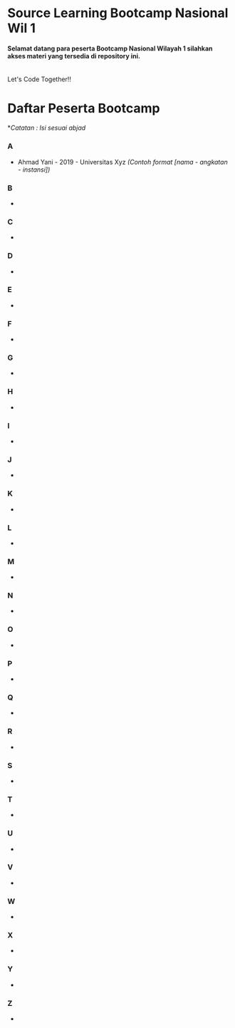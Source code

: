# Source Learning Bootcamp Nasional Wil 1

#### Selamat datang para peserta Bootcamp Nasional Wilayah 1 silahkan akses materi yang tersedia di repository ini.

<br>
Let's Code Together!!
<br>

# Daftar Peserta Bootcamp

\*_Catatan : Isi sesuai abjad_

### A

- Ahmad Yani - 2019 - Universitas Xyz _(Contoh format [nama - angkatan - instansi])_

### B

-

### C

-

### D

-

### E

-

### F

-

### G

-

### H

-

### I

-

### J

-

### K

-

### L

-

### M

-

### N

-

### O

-

### P

-

### Q

-

### R

-

### S

-

### T

-

### U

-

### V

-

### W

-

### X

-

### Y

-

### Z

-
